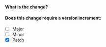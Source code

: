 
#### What is the change?

#### Does this change require a version increment:

- [ ] Major
- [ ] Minor
- [x] Patch
